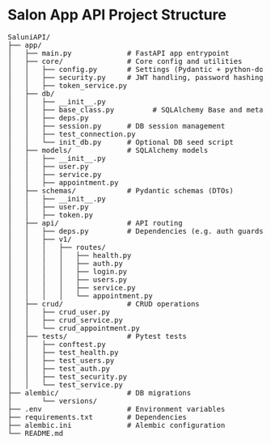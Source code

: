 # Salon App API Project Structure

<pre>
SaluniAPI/ 
├── app/ 
│   ├── main.py             # FastAPI app entrypoint 
│   ├── core/               # Core config and utilities 
│   │   ├── config.py       # Settings (Pydantic + python-dotenv) 
│   │   ├── security.py     # JWT handling, password hashing 
│   │   ├── token_service.py
│   ├── db/ 
│   │   ├── __init__.py
│   │   ├── base_class.py         # SQLAlchemy Base and metadata 
│   │   ├── deps.py
│   │   ├── session.py      # DB session management 
│   │   ├── test_connection.py      
│   │   └── init_db.py      # Optional DB seed script 
│   ├── models/             # SQLAlchemy models 
│   │   ├── __init__.py 
│   │   ├── user.py 
│   │   ├── service.py 
│   │   ├── appointment.py 
│   ├── schemas/            # Pydantic schemas (DTOs) 
│   │   ├── __init__.py 
│   │   ├── user.py 
│   │   ├── token.py 
│   ├── api/                # API routing 
│   │   ├── deps.py         # Dependencies (e.g. auth guards) 
│   │   ├── v1/
│   │   │   ├── routes/ 
│   │   │   │   ├── health.py
│   │   │   │   ├── auth.py 
│   │   │   │   ├── login.py
│   │   │   │   ├── users.py 
│   │   │   │   ├── service.py 
│   │   │   │   └── appointment.py 
│   ├── crud/               # CRUD operations 
│   │   ├── crud_user.py 
│   │   ├── crud_service.py 
│   │   └── crud_appointment.py 
│   ├── tests/              # Pytest tests 
│   │   ├── conftest.py
│   │   ├── test_health.py
│   │   ├── test_users.py
│   │   ├── test_auth.py 
│   │   ├── test_security.py 
│   │   └── test_service.py 
├── alembic/                # DB migrations 
│       └── versions/ 
├── .env                    # Environment variables 
├── requirements.txt        # Dependencies 
├── alembic.ini             # Alembic configuration 
└── README.md 
</pre>
